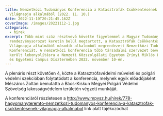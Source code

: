 ```yaml
---
title: Nemzetközi Tudományos Konferencia a Katasztrófák Csökkentésének
  Világnapja alkalmából (2022. 11. 10.)
date: 2022-11-10T20:21:45.162Z
coverImage: /images/20221112-1.jpg
categories:
  - hirek
excerpt: Több mint száz résztvevő követte figyelemmel a Magyar Tudomány Ünnepe
  rendezvénysorozat keretin belül megtartott, a Katasztrófák Csökkentésének
  Világnapja alkalmából második alkalomból megrendezett Nemzetközi Tudományos
  Konferenciát. A nemzetközi konferencia több társadalmi szervezet bevonásával
  került lebonyolításra a Nemzeti Közszolgálati Egyetem Zrínyi Miklós Laktanya
  és Egyetemi Campus Dísztermében 2022. november 10-én.
---
```

A plenáris részt követően 4, közte a Katasztrófavédelmi műveleti és polgári védelmi szekcióban folytatódott a konferencia, melynek egyik előadójaként Mészáros Zoltán bemutatta a Bács-Kiskun Megyei Polgári Védelmi Szövetség lakosságvédelem területén végzett munkáját.

A konferenciáról részletesen a <http://www.mpvsz.hu/hirek/778-hagyomanyteremto-nemzetkozi-tudomanyos-konferencia-a-katasztrofak-csokkentesenek-vilagnapja-alkalmabol> link alatt tájékozódhat